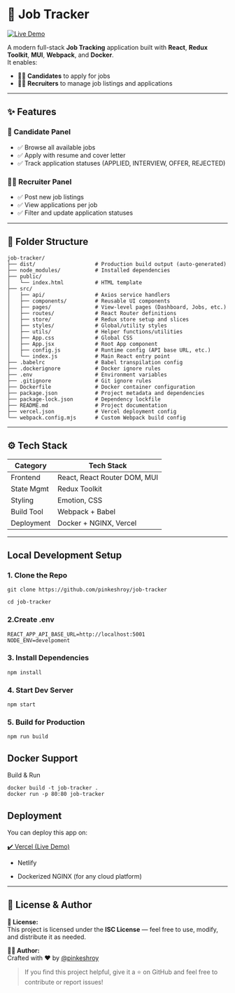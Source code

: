 # 🧾 Job Tracker

[![Live Demo](https://img.shields.io/badge/Live-Demo-brightgreen?style=for-the-badge&logo=vercel)](https://job-tracker-one-bay.vercel.app)

A modern full-stack **Job Tracking** application built with **React**, **Redux Toolkit**, **MUI**, **Webpack**, and **Docker**.  
It enables:

- 🧑‍💻 **Candidates** to apply for jobs
- 🧑‍💼 **Recruiters** to manage job listings and applications

---

## ✨ Features

### 👤 Candidate Panel
- ✅ Browse all available jobs
- ✅ Apply with resume and cover letter
- ✅ Track application statuses (APPLIED, INTERVIEW, OFFER, REJECTED)

### 🧑‍💼 Recruiter Panel
- ✅ Post new job listings
- ✅ View applications per job
- ✅ Filter and update application statuses

---


## 📁 Folder Structure

```
job-tracker/
├── dist/                   # Production build output (auto-generated)
├── node_modules/           # Installed dependencies
├── public/
│   └── index.html          # HTML template
├── src/
│   ├── api/                # Axios service handlers
│   ├── components/         # Reusable UI components
│   ├── pages/              # View-level pages (Dashboard, Jobs, etc.)
│   ├── routes/             # React Router definitions
│   ├── store/              # Redux store setup and slices
│   ├── styles/             # Global/utility styles
│   ├── utils/              # Helper functions/utilities
│   ├── App.css             # Global CSS
│   ├── App.jsx             # Root App component
│   ├── config.js           # Runtime config (API base URL, etc.)
│   └── index.js            # Main React entry point
├── .babelrc                # Babel transpilation config
├── .dockerignore           # Docker ignore rules
├── .env                    # Environment variables
├── .gitignore              # Git ignore rules
├── Dockerfile              # Docker container configuration
├── package.json            # Project metadata and dependencies
├── package-lock.json       # Dependency lockfile
├── README.md               # Project documentation
├── vercel.json             # Vercel deployment config
└── webpack.config.mjs      # Custom Webpack build config
```


---

## ⚙️ Tech Stack

| Category     | Tech Stack                            |
|--------------|---------------------------------------|
| Frontend     | React, React Router DOM, MUI          |
| State Mgmt   | Redux Toolkit                         |
| Styling      | Emotion, CSS                          |
| Build Tool   | Webpack + Babel                       |
| Deployment   | Docker + NGINX, Vercel                |

---

## Local Development Setup

### 1. Clone the Repo

```
git clone https://github.com/pinkeshroy/job-tracker

cd job-tracker
```
### 2.Create .env
```
REACT_APP_API_BASE_URL=http://localhost:5001
NODE_ENV=develpoment

```
### 3. Install Dependencies
```
npm install
```

### 4. Start Dev Server
```
npm start
```

### 5. Build for Production
```
npm run build
```

## Docker Support
Build & Run

```
docker build -t job-tracker .
docker run -p 80:80 job-tracker

```


## Deployment
You can deploy this app on:

[✔️ Vercel (Live Demo)](https://job-tracker-one-bay.vercel.app)

- Netlify

- Dockerized NGINX (for any cloud platform)

---

## 👥 License & Author

**📄 License:**  
This project is licensed under the **ISC License** — feel free to use, modify, and distribute it as needed.

**🧑‍💻 Author:**  
Crafted with ❤️ by [@pinkeshroy](https://github.com/pinkeshroy)

> If you find this project helpful, give it a ⭐️ on GitHub and feel free to contribute or report issues!

